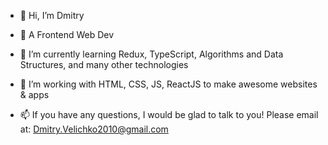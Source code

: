 - 👋 Hi, I’m Dmitry 

- 👀 A Frontend Web Dev 

- 🌱 I’m currently learning Redux, TypeScript, Algorithms and Data Structures, and many other technologies

- 💞️ I’m working with HTML, CSS, JS, ReactJS to make awesome websites & apps

- 📫 If you have any questions, I would be glad to talk to you! Please email at: Dmitry.Velichko2010@gmail.com 

